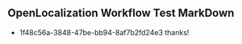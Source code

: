 ## OpenLocalization Workflow Test MarkDown
* 1f48c56a-3848-47be-bb94-8af7b2fd24e3 thanks!

<!--HONumber=Feb17_HO2-->


